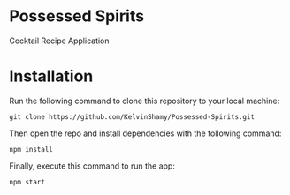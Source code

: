 # Possessed Spirits

Cocktail Recipe Application 

# Installation

Run the following command to clone this repository to your local machine:

```
git clone https://github.com/KelvinShamy/Possessed-Spirits.git

```

Then open the repo and install dependencies with the following command:

```
npm install

```

Finally, execute this command to run the app:


```
npm start

```
